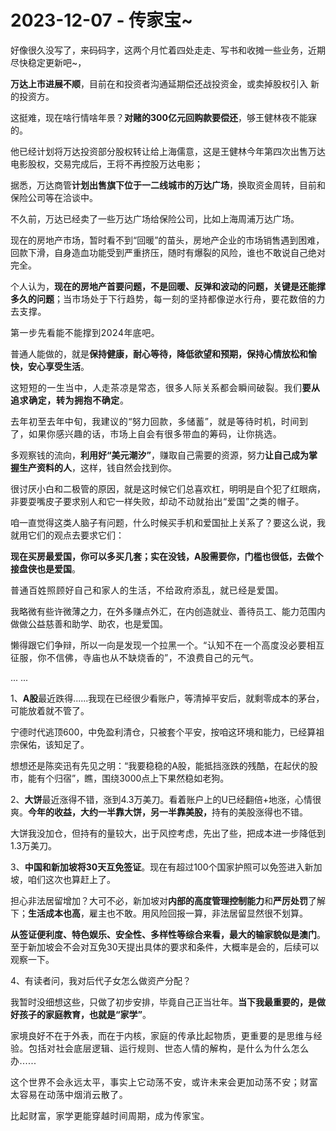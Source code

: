 # 2023-12-07 - 传家宝~

<p style="visibility: visible;">好像很久没写了，来码码字，这两个月忙着四处走走、写书和收摊一些业务，近期尽快稳定更新吧~，</p><p style="visibility: visible;"><strong style="visibility: visible;">万达上市进展不顺</strong>，目前在和投资者沟通延期偿还战投资金，或卖掉股权引入 新的投资方。</p><p style="visibility: visible;">这挺难，现在啥行情啥年景？<strong style="visibility: visible;">对赌的300亿元回购款要偿还</strong>，够王健林夜不能寐的。</p><p style="visibility: visible;">他已经计划将万达投资部分股权转让给上海儒意，这是王健林今年第四次出售万达电影股权，交易完成后，王将不再控股万达电影；<br style="visibility: visible;"></p><p style="visibility: visible;">据悉，万达商管<strong style="visibility: visible;">计划出售旗下位于一二线城市的万达广场</strong>，换取资金周转，目前和保险公司等在洽谈中。</p><p style="visibility: visible;">不久前，万达已经卖了一些万达广场给保险公司，比如上海周浦万达广场。<br style="visibility: visible;"></p><p style="visibility: visible;">现在的房地产市场，暂时看不到“回暖”的苗头，房地产企业的市场销售遇到困难，回款下滑，自身造血功能受到严重挤压，随时有爆裂的风险，谁也不敢说自己绝对完全。</p><p style="visibility: visible;">个人认为，<strong style="visibility: visible;">现在的房地产首要问题，不是回暖、反弹和波动的问题，关键是还能撑多久的问题</strong>；<span style="font-size: var(--articleFontsize); letter-spacing: 0.034em; visibility: visible;">当市场</span><span style="font-size: var(--articleFontsize); letter-spacing: 0.034em; visibility: visible;">处于下行趋势，每一刻的坚持都像逆水行舟，要花数倍的力去支撑。</span></p><p style="visibility: visible;"><span style="font-size: var(--articleFontsize); letter-spacing: 0.034em; visibility: visible;">第一步先看能不能撑到2024年底吧。</span></p><p style="visibility: visible;">普通人能做的，就是<strong style="visibility: visible;">保持健康，耐心等待，降低欲望和预期，保持心情放松和愉快，安心享受生活</strong>。</p><p style="visibility: visible;"><span style="letter-spacing: 0.578px; visibility: visible;">这短短的一生当中，</span><span style="letter-spacing: 0.578px; visibility: visible;">人走茶凉是常态</span><span style="letter-spacing: 0.578px; visibility: visible;">，很多人际关系都会瞬间破裂。</span><span style="letter-spacing: 0.578px; visibility: visible;">我们<strong style="visibility: visible;">要从追求确定，转为拥抱不确定</strong>。</span></p><p style="visibility: visible;"><span style="font-size: var(--articleFontsize); letter-spacing: 0.034em; visibility: visible;">去年初至去年中旬，我建议的“努力回款，多储蓄”，就是等待时机，时间到了，如果你感兴趣的话，</span><span style="font-size: var(--articleFontsize); letter-spacing: 0.034em; visibility: visible;">市场上自</span><span style="font-size: var(--articleFontsize); letter-spacing: 0.034em; visibility: visible;">会有很多带血的筹码，</span><span style="font-size: var(--articleFontsize); letter-spacing: 0.034em; visibility: visible;">让你挑选。</span></p><p style="visibility: visible;">多观察钱的流向，<strong style="visibility: visible;">利用好“美元潮汐”</strong>，赚取自己需要的资源，努力<strong style="visibility: visible;">让自己成为掌握生产资料的人</strong>，这样，钱自然会找到你。<br style="visibility: visible;"></p><p style="visibility: visible;">很讨厌小白和二极管的原因，就是这时候它们总喜欢杠，明明是自个犯了红眼病，非要耍嘴皮子要求别人和它一样失败，<span style="letter-spacing: 0.578px; visibility: visible;">却</span><span style="letter-spacing: 0.578px; visibility: visible;">动不动就抬出“爱国”之类的帽子。</span></p><p style="visibility: visible;">咱一直觉得这类人脑子有问题，什么时候买手机和爱国扯上关系了？要这么说，我就用它们的观点去要求它们：</p><p style="visibility: visible;"><strong style="visibility: visible;">现在买房最爱国，你可以多买几套；实在没钱，A股需要你，门槛也很低，去做个接盘侠也是爱国</strong>。</p><p><span style="letter-spacing: 0.578px;">普通百姓照顾好自己和家人</span><span style="letter-spacing: 0.578px;">的</span><span style="letter-spacing: 0.578px;">生活，不给政府添乱，就已经是爱国。</span></p><p>我略微有些许微薄之力，在外多赚点外汇，在内创造就业、善待员工、能力范围内做做公益慈善和助学、助农，也是爱国。<br></p><p>懒得跟它们争辩，所以一向是发现一个拉黑一个。<span style="font-size: var(--articleFontsize);letter-spacing: 0.034em;">“认知不在一个高度没必要相互征服，</span><span style="font-size: var(--articleFontsize);letter-spacing: 0.034em;">你不信佛，</span><span style="font-size: var(--articleFontsize);letter-spacing: 0.034em;">寺庙也从不缺烧香的”，不浪费自己的元气。</span></p><p>... ...<br></p><p>1、<strong>A股</strong>最近跌得......我现在已经很少看账户，等清掉平安后，就剩零成本的茅台，可能放着就不管了。</p><p>宁德时代逃顶600，中免盈利清仓，只被套个平安，按咱这环境和能力，已经算祖宗保佑，该知足了。<br></p><p>想想还是陈奕迅有先见之明：“我要稳稳的A股，能抵挡涨跌的残酷，在起伏的股市，能有个归宿”，瞧，围绕3000点上下果然稳如老狗。</p><p>2、<strong>大饼</strong>最近涨得不错，涨到4.3万美刀。看着账户上的U已经翻倍+地涨，心情很爽。<strong>今年的收益，大约一半靠大饼，另一半靠美股，</strong>持有的美股涨得也不错。</p><p>大饼我没加仓，但持有的量较大，出于风控考虑，先出了些，把成本进一步降低到1.3万美刀。</p><p>3、<strong>中国和新加坡将30天互免签证</strong>。现在有超过100个国家护照可以免签进入新加坡，咱们这次也算赶上了。</p><p>担心非法居留增加？大可不必，新加坡对<strong>内部的高度管理控制能力</strong>和<strong>严厉处罚</strong>了解下；<strong>生活成本也高</strong>，雇主也不敢。用风险回报一算，非法居留显然很不划算。<br></p><p><strong>从签证便利度、特色娱乐、安全性、多样性等综合来看，最大的输家貌似是澳门</strong>。至于新加坡会不会对互免30天提出具体的要求和条件，大概率是会的，后续可以观察一下。<br></p><p>4、有读者问，我对后代子女怎么做资产分配？<br></p><p>我暂时没细想这些，只做了初步安排，毕竟自己正当壮年。<strong>当下我最重要的，是做好孩子的家庭教育，也就是“家学”</strong>。</p><p>家境良好不在于外表，而在于内核，<span style="font-size: var(--articleFontsize);letter-spacing: 0.034em;">家庭的传承比起物质，更重要的是思维与经验。</span><span style="font-size: var(--articleFontsize);letter-spacing: 0.034em;">包括对</span><span style="font-size: var(--articleFontsize);letter-spacing: 0.034em;">社会底层逻辑、</span><span style="font-size: var(--articleFontsize);letter-spacing: 0.034em;">运行规则、</span><span style="font-size: var(--articleFontsize);letter-spacing: 0.034em;">世态人情的</span><span style="font-size: var(--articleFontsize);letter-spacing: 0.034em;">解构，</span><span style="font-size: var(--articleFontsize);letter-spacing: 0.034em;">是什么为什么怎么办</span><span style="font-size: var(--articleFontsize);letter-spacing: 0.034em;">......</span></p><p><span style="font-size: var(--articleFontsize);letter-spacing: 0.034em;">这个世界不会永远太平，事实上它动荡不安，或许未来会更加动荡不安；</span><span style="font-size: var(--articleFontsize);letter-spacing: 0.034em;">财富太容易在动荡中烟消云散了。</span></p><p style="margin-bottom: 0px;"><span style="font-size: var(--articleFontsize);letter-spacing: 0.034em;">比起财富，家学更能穿越时间周期，成为传家宝。</span></p><p style="display: none;"><mp-style-type data-value="3"></mp-style-type></p>